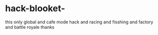 # hack-blooket-
this only global and cafe mode hack and racing and fisshing and factory and battle royale
thanks 
